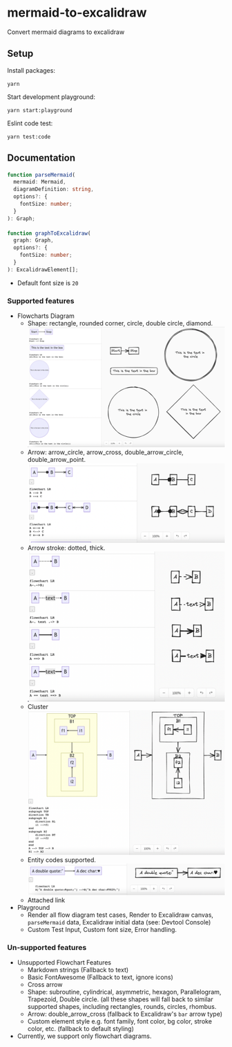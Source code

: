 # mermaid-to-excalidraw

Convert mermaid diagrams to excalidraw

## Setup

Install packages:

```
yarn
```

Start development playground:

```
yarn start:playground
```

Eslint code test:

```
yarn test:code
```

## Documentation

```ts
function parseMermaid(
  mermaid: Mermaid,
  diagramDefinition: string,
  options?: {
    fontSize: number;
  }
): Graph;

function graphToExcalidraw(
  graph: Graph,
  options?: {
    fontSize: number;
  }
): ExcalidrawElement[];
```

- Default font size is `20`

### Supported features

- Flowcharts Diagram
  - Shape: rectangle, rounded corner, circle, double circle, diamond.
    ![](./images/example-shape.png)
  - Arrow: arrow_circle, arrow_cross, double_arrow_circle, double_arrow_point.
    ![](./images/example-arrow-type.png)
  - Arrow stroke: dotted, thick.
    ![](./images/example-arrow-style.png)
  - Cluster
    ![](./images/example-cluster.png)
  - Entity codes supported.
    ![](./images/example-entity-code.png)
  - Attached link
- Playground
  - Render all flow diagram test cases, Render to Excalidraw canvas, `parseMermaid` data, Excalidraw initial data (see: Devtool Console)
  - Custom Test Input, Custom font size, Error handling.

### Un-supported features

- Unsupported Flowchart Features
  - Markdown strings (Fallback to text)
  - Basic FontAwesome (Fallback to text, ignore icons)
  - Cross arrow
  - Shape: subroutine, cylindrical, asymmetric, hexagon, Parallelogram, Trapezoid, Double circle. (all these shapes will fall back to similar supported shapes, including rectangles, rounds, circles, rhombus.
  - Arrow: double_arrow_cross (fallback to Excalidraw's `bar` arrow type)
  - Custom element style e.g. font family, font color, bg color, stroke color, etc. (fallback to default styling)
- Currently, we support only flowchart diagrams.
